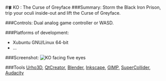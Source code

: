 #:four_leaf_clover: KO : The Curse of Greyface
###Summary:
Storm the Black Iron Prison, trip your oculi inside-out and lift the Curse of Greyface.

###Controls:
Dual analog game controller or WASD.

###Platforms of development:
* Xubuntu GNU/Linux 64-bit
* ...

###Screenshot:
![KO facing five eyes](https://raw.githubusercontent.com/LucKeyProductions/KO/master/Screenshots/Screenshot_Sun_Oct_18_03_47_23_2015.png)

###Tools
[Urho3D](http://urho3d.github.io), [QtCreator](http://wiki.qt.io/Category:Tools::QtCreator), [Blender](http://www.blender.org/), [Inkscape](http://inkscape.org/), [GIMP](http://gimp.org), [SuperCollider](http://supercollider.github.io/), [Audacity](http://web.audacityteam.org/)
